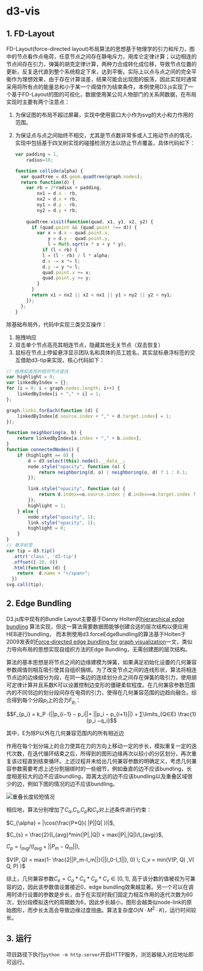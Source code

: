 # d3-vis
## 1. FD-Layout

FD-Layout(force-directed layout)布局算法的思想基于物理学的引力和斥力，图中的节点看作点电荷，任意节点之间存在静电斥力，用库仑定律计算；以边相连的节点间存在引力，弹簧的胡克定律计算，两种力合成转化成位移，导致节点位置的更新，反复迭代直到整个系统稳定下来，达到平衡。实际上以点与点之间的完全平衡作为理想效果，由于存在计算误差，结果可能会出现图的振荡，因此实现时通常采用将所有点的能量总和小于某一个阈值作为结束条件。本例使用D3.js实现了一个基于FD-Layout的图的可视化，数据使用某公司人物部门的关系网数据，在布局实现时主要有两个注意点：

1. 为保证图的布局不超过屏幕，实现中使用窗口大小作为svg的大小和力作用的范围。

2. 为保证点与点之间始终不相交，尤其是节点数非常多或人工拖动节点的情况，实现中包括基于四叉树实现的碰撞检测方法以防止节点覆盖，具体代码如下：

   ```javascript
   var padding = 1, 
       radius=10;
   
   function collide(alpha) {
     var quadtree = d3.geom.quadtree(graph.nodes);
     return function(d) {
       var rb = 2*radius + padding,
           nx1 = d.x - rb,
           nx2 = d.x + rb,
           ny1 = d.y - rb,
           ny2 = d.y + rb;
       
       quadtree.visit(function(quad, x1, y1, x2, y2) {
         if (quad.point && (quad.point !== d)) {
           var x = d.x - quad.point.x,
               y = d.y - quad.point.y,
               l = Math.sqrt(x * x + y * y);
             if (l < rb) {
             l = (l - rb) / l * alpha;
             d.x -= x *= l;
             d.y -= y *= l;
             quad.point.x += x;
             quad.point.y += y;
           }
         }
         return x1 > nx2 || x2 < nx1 || y1 > ny2 || y2 < ny1;
       });
     };
   }
   ```

除基础布局外，代码中实现三类交互操作：
1) 拖拽响应 
2) 双击单个节点高亮其相连节点，隐藏其他无关节点（双击恢复） 
3) 鼠标在节点上停留悬浮显示团队名和具体的员工姓名，其实鼠标悬浮标签的交互借助d3-tip来实现，核心代码如下：

```javascript
// 拖拽和高亮的相邻节点查找
var highlight = 0;
var linkedByIndex = {};
for (i = 0; i < graph.nodes.length; i++) {
    linkedByIndex[i + "," + i] = 1;
};

graph.links.forEach(function (d) {
    linkedByIndex[d.source.index + "," + d.target.index] = 1;
});

function neighboring(a, b) {
    return linkedByIndex[a.index + "," + b.index];
}
function connectedNodes() {
    if (highlight == 0) {
        d = d3.select(this).node().__data__;
        node.style("opacity", function (o) {
            return neighboring(d, o) | neighboring(o, d) ? 1 : 0.1;
        });

        link.style("opacity", function (o) {
            return d.index==o.source.index | d.index==o.target.index ? 1 : 0.1;
        });
        highlight = 1;
    } else {
        node.style("opacity", 1);
        link.style("opacity", 1);
        highlight = 0;
    }
}
// 悬浮标签
var tip = d3.tip()
  .attr('class', 'd3-tip')
  .offset([-10, 0])
  .html(function (d) {
    return  d.name + "</span>";
  })
svg.call(tip);
```
## 2. Edge Bundling

D3.js库中现有的Bundle Layout主要基于Danny Holten的[hierarchical edge bundling](http://citeseerx.ist.psu.edu/viewdoc/download?doi=10.1.1.220.8113&rep=rep1&type=pdf) 算法实现，但这一算法需要数据图能够创建合适的层次结构以便应用HEB进行bundling，
而本例使用d3.forceEdgeBundling的算法基于Holten于2009发表的[Force‐directed edge bundling for graph visualization](https://onlinelibrary.wiley.com/doi/abs/10.1111/j.1467-8659.2009.01450.x)一文，类似力导向布局的思想实现自组织方法的Edge Bundling，无需创建图的层次结构。

算法的基本思想是将节点之间的边缘建模为弹簧，如果满足初始化设置的几何兼容参数阈值则相互吸引使其自组织捆绑。为了改变节点之间的连线形状，算法将相连节点边的边缘细分为段，在同一条边的连续划分点之间存在弹簧的吸引力，使用胡可定律计算并且系数K可以设置控制边变形的僵硬柔软程度。在几何兼容参数范围内的不同邻边的划分段间存在电荷的引力，使得在几何兼容范围的边趋向融合。综合得到每个分段$p_i$上的合力$F_{p_i}$：

$$F_{p_i} =  k_P ·(||p_{i−1} − p_i||+ ||p_i − p_{i+1}||) + ∑\limits_{Q∈E} \frac{1}{p_i −q_i}$$

其中，E为除P以外在几何兼容范围内的所有相近边

作用在每个划分端上的合力使其在力的方向上移动一定的步长，模拟重复一定的迭代次数，在迭代循环结束之后，所得到的图形边缘再次以较小的分区划分，再次重复该过程直到结束循环。上述过程并未给出几何兼容参数的明确定义，考虑几何兼容参数需要考虑上述分割捆绑时的一些细节，例如垂直的边不应该bundling，长度相差较大的边不应该bundling，距离太远的边不应该bundling以及重叠区域很少的边，例如下图的情况的边不应该bundling。

![重叠长度较短情况](https://upload-images.jianshu.io/upload_images/2764802-23985f39f0dc5571.jpeg?imageMogr2/auto-orient/strip%7CimageView2/2/w/1240)

相应地，算法分别增加了$C_{\alpha}$,$C_{s}$,$C_p$和$C_v$对上述条件进行约束：

$C_{\alpha} = |\cos(\frac{P*Q}{ |P||Q| })|$,

$C_{s} = \frac{2}{l_{avg}*min(|P|,|Q|) + max(|P|,|Q|)/l_{avg}}$,

$C_p = l_{avg} / (l_{avg} + ||P_m -Q_m||)$,

$V(P, Q) = max(1- \frac{2||P_m-I_m||}{||I_0-I_1||}, 0) \; C_v = min(V(P, Q) ,V( Q, P) )$

综上，几何兼容参数$C_e = C_{\alpha}*C_{s}*C_p*C_v  \in [0,1]$, 高于该分数的值被视为可兼容的边，因此该参数值设置接近0，edge bundling效果越显著。另一个可以在调用时进行设置的参数是步长，由于在实现时我们固定力相互作用的迭代次数为60次，划分段模拟迭代的周期数为6，因此步长越小，图形会越类似node-link的原始图形，而步长太高会导致边缘过度扭曲。算法复杂度$O(N·M^2·K)$，运行时间较长。

## 3. 运行
项目路径下执行`python -m http.server`开启HTTP服务，浏览器输入对应地址即可运行。
